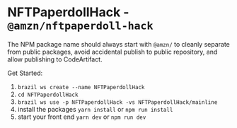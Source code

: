 # NFTPaperdollHack - `@amzn/nftpaperdoll-hack`

The NPM package name should always start with `@amzn/` to cleanly separate from
public packages, avoid accidental publish to public repository, and allow
publishing to CodeArtifact.

Get Started:
1. `brazil ws create --name NFTPaperdollHack`
2. `cd NFTPaperdollHack`
3. `brazil ws use -p NFTPaperdollHack -vs NFTPaperdollHack/mainline`
4. install the packages `yarn install` or `npm run install` 
5. start your front end `yarn dev` or `npm run dev`
